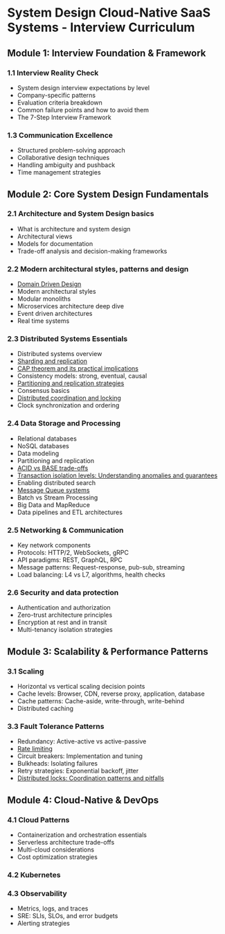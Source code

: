 # System Design Cloud-Native SaaS Systems - Interview Curriculum

## Module 1: Interview Foundation & Framework

### 1.1 Interview Reality Check

- System design interview expectations by level
- Company-specific patterns
- Evaluation criteria breakdown
- Common failure points and how to avoid them
- The 7-Step Interview Framework

### 1.3 Communication Excellence

- Structured problem-solving approach
- Collaborative design techniques
- Handling ambiguity and pushback
- Time management strategies

## Module 2: Core System Design Fundamentals

### 2.1 Architecture and System Design basics

- What is architecture and system design
- Architectural views
- Models for documentation
- Trade-off analysis and decision-making frameworks

### 2.2 Modern architectural styles, patterns and design

* [Domain Driven Design](module_2_core_fundamentals/2.2_architectural_patterns/DDD.md)
* Modern architectural styles
* Modular monoliths
* Microservices architecture deep dive
* Event driven architectures
* Real time systems
### 2.3 Distributed Systems Essentials

- Distributed systems overview
- [Sharding and replication](module_2_core_fundamentals/2.3_distributed_systems/sharding_replication.md)
- [CAP theorem and its practical implications](module_2_core_fundamentals/2.3_distributed_systems/cap.md)
- Consistency models: strong, eventual, causal
- [Partitioning and replication strategies](module_2_core_fundamentals/2.3_distributed_systems/DBs.md)
- Consensus basics
- [Distributed coordination and locking](module_2_core_fundamentals/2.3_distributed_systems/Locks.md)
- Clock synchronization and ordering

### 2.4 Data Storage and Processing

- Relational databases
- NoSQL databases
- Data modeling
- Partitioning and replication
- [ACID vs BASE trade-offs](module_2_core_fundamentals/2.4_data_storage/acid_base.md)
- [Transaction isolation levels: Understanding anomalies and guarantees](module_2_core_fundamentals/2.4_data_storage/isolation_levels.md)
- Enabling distributed search
- [Message Queue systems](module_2_core_fundamentals/2.4_data_storage/message_brokers.md)
- Batch vs Stream Processing
- Big Data and MapReduce
- Data pipelines and ETL architectures

### 2.5 Networking & Communication

- Key network components
- Protocols: HTTP/2, WebSockets, gRPC
- API paradigms: REST, GraphQL, RPC
- Message patterns: Request-response, pub-sub, streaming
- Load balancing: L4 vs L7, algorithms, health checks

### 2.6 Security and data protection

- Authentication and authorization
- Zero-trust architecture principles
- Encryption at rest and in transit
- Multi-tenancy isolation strategies

## Module 3: Scalability & Performance Patterns

### 3.1 Scaling

- Horizontal vs vertical scaling decision points
- Cache levels: Browser, CDN, reverse proxy, application, database
- Cache patterns: Cache-aside, write-through, write-behind
- Distributed caching
### 3.3 Fault Tolerance Patterns

- Redundancy: Active-active vs active-passive
- [Rate limiting](module_3_scalability_performance/3.3_fault_tolerance/rate_limiting.md)
- Circuit breakers: Implementation and tuning
- Bulkheads: Isolating failures
- Retry strategies: Exponential backoff, jitter
- [Distributed locks: Coordination patterns and pitfalls](module_2_core_fundamentals/2.3_distributed_systems/Locks.md)
## Module 4: Cloud-Native & DevOps

### 4.1 Cloud Patterns

- Containerization and orchestration essentials
- Serverless architecture trade-offs
- Multi-cloud considerations
- Cost optimization strategies
### 4.2 Kubernetes

### 4.3 Observability

- Metrics, logs, and traces
- SRE: SLIs, SLOs, and error budgets
- Alerting strategies
